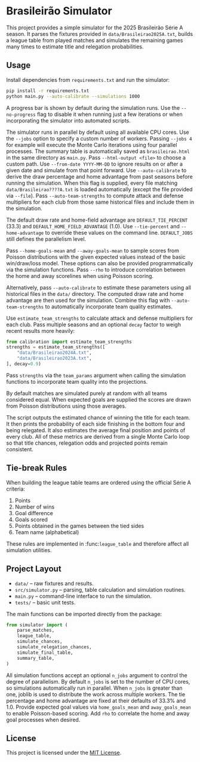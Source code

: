 # Brasileirão Simulator

This project provides a simple simulator for the 2025 Brasileirão Série A season. It parses the fixtures provided in `data/Brasileirao2025A.txt`, builds a league table from played matches and simulates the remaining games many times to estimate title and relegation probabilities.

## Usage

Install dependencies from `requirements.txt` and run the simulator:

```bash
pip install -r requirements.txt
python main.py --auto-calibrate --simulations 1000
```

A progress bar is shown by default during the simulation runs. Use the
`--no-progress` flag to disable it when running just a few iterations or when
incorporating the simulator into automated scripts.

The simulator runs in parallel by default using all available CPU cores. Use the
`--jobs` option to specify a custom number of workers. Passing `--jobs 4` for
example will execute the Monte Carlo iterations using four parallel processes.
The summary table is automatically saved as `brasileirao.html` in the same
directory as `main.py`. Pass `--html-output <file>` to choose a custom path.
Use `--from-date YYYY-MM-DD` to ignore results on or after a given date and
simulate from that point forward. Use `--auto-calibrate` to derive the draw
percentage and home advantage from past seasons before running the simulation.
When this flag is supplied, every file matching `data/Brasileirao????A.txt` is
loaded automatically (except the file provided via `--file`).
Pass `--auto-team-strengths` to compute attack and defense multipliers for each
club from those same historical files and include them in the simulation.

The default draw rate and home-field advantage are
`DEFAULT_TIE_PERCENT` (33.3) and `DEFAULT_HOME_FIELD_ADVANTAGE` (1.0).
Use `--tie-percent` and `--home-advantage` to override these values on the
command line. `DEFAULT_JOBS` still defines the parallelism level.

Pass `--home-goals-mean` and `--away-goals-mean` to sample scores from Poisson
distributions with the given expected values instead of the basic win/draw/loss
model. These options can also be provided programmatically via the simulation
functions. Pass `--rho` to introduce correlation between the home and away
scorelines when using Poisson scoring.

Alternatively, pass `--auto-calibrate` to estimate these parameters using all
historical files in the `data/` directory. The computed draw rate and home
advantage are then used for the simulation. Combine this flag with
`--auto-team-strengths` to automatically incorporate team quality estimates.

Use ``estimate_team_strengths`` to calculate attack and defense multipliers for
each club.  Pass multiple seasons and an optional ``decay`` factor to weigh
recent results more heavily:

```python
from calibration import estimate_team_strengths
strengths = estimate_team_strengths([
    "data/Brasileirao2024A.txt",
    "data/Brasileirao2023A.txt",
], decay=0.9)
```

Pass ``strengths`` via the ``team_params`` argument when calling the simulation
functions to incorporate team quality into the projections.

By default matches are simulated purely at random with all teams considered
equal. When expected goals are supplied the scores are drawn from Poisson
distributions using those averages.

The script outputs the estimated chance of winning the title for each team. It then prints the probability of each side finishing in the bottom four and being relegated. It also estimates the average final position and points of every club.
All of these metrics are derived from a single Monte Carlo loop so that title chances, relegation odds and projected points remain consistent.

## Tie-break Rules

When building the league table teams are ordered using the official Série A criteria:

1. Points
2. Number of wins
3. Goal difference
4. Goals scored
5. Points obtained in the games between the tied sides
6. Team name (alphabetical)

These rules are implemented in :func:`league_table` and therefore affect all simulation utilities.

## Project Layout

- `data/` – raw fixtures and results.
- `src/simulator.py` – parsing, table calculation and simulation routines.
- `main.py` – command-line interface to run the simulation.
- `tests/` – basic unit tests.

The main functions can be imported directly from the package:

```python
from simulator import (
    parse_matches,
    league_table,
    simulate_chances,
    simulate_relegation_chances,
    simulate_final_table,
    summary_table,
)
```

All simulation functions accept an optional ``n_jobs`` argument to control the
degree of parallelism. By default ``n_jobs`` is set to the number of CPU cores,
so simulations automatically run in parallel. When ``n_jobs`` is greater than
one, joblib is used to distribute the work across multiple workers. The tie
percentage and home advantage are fixed at their defaults of 33.3% and 1.0.
Provide expected goal values via ``home_goals_mean`` and ``away_goals_mean`` to
enable Poisson-based scoring. Add ``rho`` to correlate the home and away goal
processes when desired.

## License

This project is licensed under the [MIT License](LICENSE).
